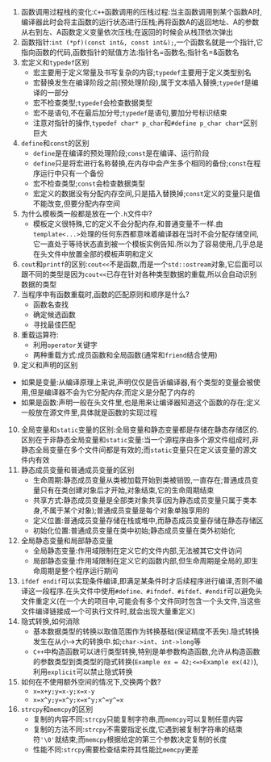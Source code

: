 1. 函数调用过程栈的变化:`C++`函数调用的压栈过程:当主函数调用到某个函数A时,编译器此时会将主函数的运行状态进行压栈;再将函数A的返回地址、A的参数从右到左、A函数定义变量依次压栈;在返回的时候会从栈顶依次弹出
2. 函数指针:`int (*pf)(const int&, const int&);`,一个函数名就是一个指针,它指向函数的代码,函数指针的赋值方法:指针名=函数名;指针名=&函数名
3. 宏定义和`typedef`区别
    * 宏主要用于定义常量及书写复杂的内容;`typedef`主要用于定义类型别名
    * 宏替换发生在编译阶段之前(预处理阶段),属于文本插入替换;`typedef`是编译的一部分
    * 宏不检查类型;`typedef`会检查数据类型
    * 宏不是语句,不在最后加分号;`typedef`是语句,要加分号标识结束
    * 注意对指针的操作,`typedef char* p_char`和`#define p_char char*`区别巨大
4. `define`和`const`的区别
   * `define`是在编译的预处理阶段;`const`是在编译、运行阶段
   * `define`只是将宏进行名称替换,在内存中会产生多个相同的备份;`const`在程序运行中只有一个备份
   * 宏不检查类型;`const`会检查数据类型
   * 宏定义的数据没有分配内存空间,只是插入替换掉;`const`定义的变量只是值不能改变,但要分配内存空间  
5. 为什么模板类一般都是放在一个`.h`文件中?
   * 模板定义很特殊,它的定义不会分配内存,和普通变量不一样.由`template<...>`处理的任何东西都意味着编译器在当时不会分配存储空间,它一直处于等待状态直到被一个模板实例告知.所以为了容易使用,几乎总是在头文件中放置全部的模板声明和定义
6. `cout`和`printf`的区别:`cout<<`不是函数,而是一个`std::ostream`对象,它后面可以跟不同的类型是因为`cout<<`已存在针对各种类型数据的重载,所以会自动识别数据的类型
7. 当程序中有函数重载时,函数的匹配原则和顺序是什么?
   * 函数名查找
   * 确定候选函数
   * 寻找最佳匹配
8. 重载运算符:
   * 利用`operator`关键字
   * 两种重载方式:成员函数和全局函数(通常和`friend`结合使用)
9.  定义和声明的区别
   * 如果是变量:从编译原理上来说,声明仅仅是告诉编译器,有个类型的变量会被使用,但是编译器不会为它分配内存;而定义是分配了内存的
   * 如果是函数:声明一般在头文件里,也是用来让编译器知道这个函数的存在;定义一般放在源文件里,具体就是函数的实现过程
10. 全局变量和`static`变量的区别:全局变量和静态变量都是存储在静态存储区的.区别在于非静态全局变量和`static`变量:当一个源程序由多个源文件组成时,非静态全局变量在多个文件间都是有效的;而`static`变量只在定义该变量的源文件内有效
11. 静态成员变量和普通成员变量的区别
    * 生命周期:静态成员变量从类被加载开始到类被销毁,一直存在;普通成员变量只有在类创建对象后才开始,对象结束,它的生命周期结束
    * 共享方式:静态成员变量是全部类对象共享(因为静态成员变量只属于类本身,不属于某个对象);普通成员变量是每个对象单独享用的
    * 定义位置:普通成员变量存储在栈或堆中,而静态成员变量存储在静态存储区
    * 初始化位置:普通成员变量在类中初始;静态成员变量在类外初始化
12. 全局静态变量和局部静态变量
    * 全局静态变量:作用域限制在定义它的文件内部,无法被其它文件访问
    * 局部静态变量:作用域限制在定义它的函数内部,但生命周期是全局的,即生命周期是整个程序运行期间
13. `ifdef endif`可以实现条件编译,即满足某条件时才后续程序进行编译,否则不编译这一段程序.在头文件中使用`#define、#ifndef、#ifdef、#endif`可以避免头文件重定义(在一个大的项目中,可能会有多个文件同时包含一个头文件,当这些文件编译链接成一个可执行文件时,就会出现大量重定义)
14. 隐式转换,如何消除
    * 基本数据类型的转换以取值范围作为转换基础(保证精度不丢失).隐式转换发生在从小->大的转换中.如;`char->int`、`int->long`等
    * `C++`中构造函数可以进行类型转换,特别是单参数构造函数,允许从构造函数的参数类型到类类型的隐式转换(`Example ex = 42;<=>Example ex(42)`),利用`explicit`可以禁止隐式转换
15. 如何在不使用额外空间的情况下,交换两个数?
    * `x=x+y;y=x-y;x=x-y`
    * `x=x^y;y=x^y;x=x^y;x^=y^=x`
16. `strcpy`和`memcpy`的区别
    * 复制的内容不同:`strcpy`只能复制字符串,而`memcpy`可以复制任意内容
    * 复制的方法不同:`strcpy`不需要指定长度,它遇到被复制字符串的结束符`'\0'`就结束;而`memcpy`根据给定的第三个参数决定复制的长度
    * 性能不同:`strcpy`需要检查结束符其性能比`memcpy`更差
